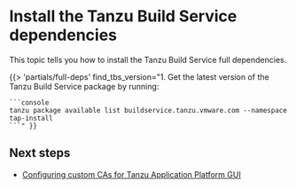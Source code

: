# Install the Tanzu Build Service dependencies

This topic tells you how to install the Tanzu Build Service full dependencies.

<!-- The below partial is in the docs-tap/partials directory -->

{{> 'partials/full-deps' find_tbs_version="1. Get the latest version of the Tanzu Build Service package by running:

    ```console
    tanzu package available list buildservice.tanzu.vmware.com --namespace tap-install
    ```" }}

## <a id='next-steps'></a>Next steps

- [Configuring custom CAs for Tanzu Application Platform GUI](tap-gui-non-standard-certs-offline.hbs.md)
